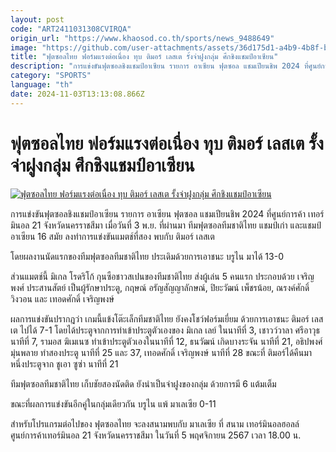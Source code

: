 ```yaml
---
layout: post
code: "ART2411031308CVIRQA"
origin_url: "https://www.khaosod.co.th/sports/news_9488649"
image: "https://github.com/user-attachments/assets/36d175d1-a4b9-4b8f-b5c9-fae959a882ec"
title: "ฟุตซอลไทย ฟอร์มแรงต่อเนื่อง ทุบ ติมอร์ เลสเต รั้งจ่าฝูงกลุ่ม ศึกชิงแชมป์อาเซียน"
description: "การแข่งขันฟุตซอลชิงแชมป์อาเซียน รายการ อาเซียน ฟุตซอล แชมเปียนชิพ 2024 ที่ศูนย์การค้า เทอร์มินอล 21 จังหวัดนครราชสีมา เมื่อวันที่ 3 พ.ย. ที่ผ่านมา"
category: "SPORTS"
language: "th"
date: 2024-11-03T13:13:08.866Z
---
```


# ฟุตซอลไทย ฟอร์มแรงต่อเนื่อง ทุบ ติมอร์ เลสเต รั้งจ่าฝูงกลุ่ม ศึกชิงแชมป์อาเซียน

[![ฟุตซอลไทย ฟอร์มแรงต่อเนื่อง ทุบ ติมอร์ เลสเต รั้งจ่าฝูงกลุ่ม ศึกชิงแชมป์อาเซียน](https://www.khaosod.co.th/wpapp/uploads/2024/11/Fusal.jpg "ฟุตซอลไทย ฟอร์มแรงต่อเนื่อง ทุบ ติมอร์ เลสเต รั้งจ่าฝูงกลุ่ม ศึกชิงแชมป์อาเซียน")](https://www.khaosod.co.th/wpapp/uploads/2024/11/Fusal.jpg)

การแข่งขันฟุตซอลชิงแชมป์อาเซียน รายการ อาเซียน ฟุตซอล แชมเปียนชิพ 2024 ที่ศูนย์การค้า เทอร์มินอล 21 จังหวัดนครราชสีมา เมื่อวันที่ 3 พ.ย. ที่ผ่านมา ทีมฟุตซอลทีมชาติไทย แชมป์เก่า และแชมป์อาเซียน 16 สมัย ลงทำการแข่งขันแมตช์ที่สอง พบกับ ติมอร์ เลสเต

โดยผลงานนัดแรกของทีมฟุตซอลทีมชาติไทย ประเดิมด้วยการเอาชนะ บรูไน มาได้ 13-0

ส่วนแมตช์นี้ มิเกล โรดริโก้ กุนซือชาวสเปนของทีมชาติไทย ส่งผู้เล่น 5 คนแรก ประกอบด้วย เจริญพงศ์ ประสานสัตย์ เป็นผู้รักษาประตู, กฤษณ์ อรัญสัญญาลักษณ์, ปิยะวัฒน์ เพ็ชรน้อย, ณรงค์ศักดิ์ วิงวอน และ เทอดศักดิ์ เจริญพงษ์

ผลการแข่งขันปรากฎว่า เกมนี้แข้งโต๊ะเล็กทีมชาติไทย ยังคงโชว์ฟอร์มเยี่ยม ด้วยการเอาชนะ ติมอร์ เลสเต ไปได้ 7-1 โดยได้ประตูจากการทำเข้าประตูตัวเองของ มิเกล เลย์ ในนาทีที่ 3, เชาวว์วาลา ศรีอาวุธ นาทีที่ 7, รามอส ฆิเมเนซ ทำเข้าประตูตัวเองในนาทีที่ 12, ธนวัฒน์ เกิดบางระจัน นาทีที่ 21, อธิปพงศ์ มุ่นพลาย ทำสองประตู นาทีที่ 25 และ 37, เทอดศักดิ์ เจริญพงษ์ นาทีที่ 28 ขณะที่ ติมอร์ได้คืนมาหนึ่งประตูจาก ชูเอา ซูซ่า นาทีที่ 21

ทีมฟุตซอลทีมชาติไทย เก็บชัยสองนัดติด ยังนำเป็นจ่าฝูงของกลุ่ม ด้วยการมี 6 แต้มเต็ม

ขณะที่ผลการแข่งขันอีกคู่ในกลุ่มเดียวกัน บรูไน แพ้ มาเลเซีย 0-11

สำหรับโปรแกรมต่อไปของ ฟุตซอลไทย จะลงสนามพบกับ มาเลเซีย ที่ สนาม เทอร์มินอลฮอลล์ ศูนย์การค้าเทอร์มินอล 21 จังหวัดนครราชสีมา ในวันที่ 5 พฤศจิกายน 2567 เวลา 18.00 น.